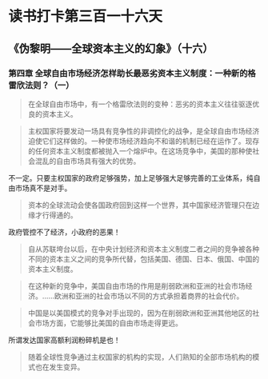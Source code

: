 读书打卡第三百一十六天
===
《伪黎明——全球资本主义的幻象》（十六）
---

### 第四章 全球自由市场经济怎样助长最恶劣资本主义制度：一种新的格雷欣法则？（一）

> 在全球自由市场中，有一个格雷欣法则的变种：恶劣的资本主义往往驱逐优良的资本主义。

> 主权国家将要发动一场具有竞争性的非调控化的战争，是全球自由市场经济迫使它们这样做的。一种使市场经济趋向不和谐的机制已经在运作了。现存的任何资本主义制度都被抛入一个熔炉中。在这场竞争中，美国的那种使社会混乱的自由市场具有强大的优势。

不一定。只要主权国家的政府足够强势，加上足够强大足够完善的工业体系，纯自由市场真不是对手。

> 资本的全球流动会使各国政府回到这样一个世界，其中国家经济管理只在边缘才行得通的。

政府管控不了经济，小政府的恶果！

> 自从苏联垮台以后，在中央计划经济和资本主义制度二者之间的竞争被各种不同的资本主义之间的竞争所代替，包括美国、德国、日本、俄国、中国的资本主义制度。

> 在这种新的竞争中，美国自由市场的作用是削弱欧洲和亚洲的社会市场经济。……欧洲和亚洲的社会市场以不同的方式承担着商界的社会代价。

> 中国是以美国模式的竞争对手出现的，因为在削弱欧洲和亚洲其他地区的社会市场方面，它能够比美国的自由市场走得更远。

所谓发达国家高额利润粉碎机是也！

> 随着全球性竞争通过主权国家的机构的实现，人们熟知的全部市场机构的模式也在发生变异。